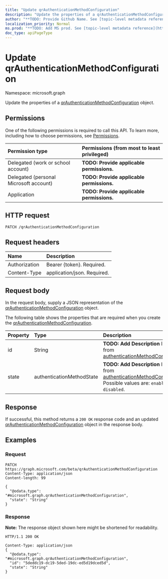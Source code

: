 ```yaml
---
title: "Update qrAuthenticationMethodConfiguration"
description: "Update the properties of a qrAuthenticationMethodConfiguration object."
author: "**TODO: Provide Github Name. See [topic-level metadata reference](https://msgo.azurewebsites.net/add/document/guidelines/metadata.html#topic-level-metadata)**"
localization_priority: Normal
ms.prod: "**TODO: Add MS prod. See [topic-level metadata reference](https://msgo.azurewebsites.net/add/document/guidelines/metadata.html#topic-level-metadata)**"
doc_type: apiPageType
---
```


# Update qrAuthenticationMethodConfiguration
Namespace: microsoft.graph

Update the properties of a [qrAuthenticationMethodConfiguration](../resources/qrauthenticationmethodconfiguration.md) object.

## Permissions
One of the following permissions is required to call this API. To learn more, including how to choose permissions, see [Permissions](/graph/permissions-reference).

|Permission type|Permissions (from most to least privileged)|
|:---|:---|
|Delegated (work or school account)|**TODO: Provide applicable permissions.**|
|Delegated (personal Microsoft account)|**TODO: Provide applicable permissions.**|
|Application|**TODO: Provide applicable permissions.**|

## HTTP request

<!-- {
  "blockType": "ignored"
}
-->
``` http
PATCH /qrAuthenticationMethodConfiguration
```

## Request headers
|Name|Description|
|:---|:---|
|Authorization|Bearer {token}. Required.|
|Content-Type|application/json. Required.|

## Request body
In the request body, supply a JSON representation of the [qrAuthenticationMethodConfiguration](../resources/qrauthenticationmethodconfiguration.md) object.

The following table shows the properties that are required when you create the [qrAuthenticationMethodConfiguration](../resources/qrauthenticationmethodconfiguration.md).

|Property|Type|Description|
|:---|:---|:---|
|id|String|**TODO: Add Description** Inherited from [authenticationMethodConfiguration](../resources/authenticationmethodconfiguration.md)|
|state|authenticationMethodState|**TODO: Add Description** Inherited from [authenticationMethodConfiguration](../resources/authenticationmethodconfiguration.md). Possible values are: `enabled`, `disabled`.|



## Response

If successful, this method returns a `200 OK` response code and an updated [qrAuthenticationMethodConfiguration](../resources/qrauthenticationmethodconfiguration.md) object in the response body.

## Examples

### Request
<!-- {
  "blockType": "request",
  "name": "update_qrauthenticationmethodconfiguration"
}
-->
``` http
PATCH https://graph.microsoft.com/beta/qrAuthenticationMethodConfiguration
Content-Type: application/json
Content-length: 99

{
  "@odata.type": "#microsoft.graph.qrAuthenticationMethodConfiguration",
  "state": "String"
}
```


### Response
**Note:** The response object shown here might be shortened for readability.
<!-- {
  "blockType": "response",
  "truncated": true
}
-->
``` http
HTTP/1.1 200 OK

Content-Type: application/json
{
  "@odata.type": "#microsoft.graph.qrAuthenticationMethodConfiguration",
  "id": "5deddc19-dc19-5ded-19dc-ed5d19dced5d",
  "state": "String"
}
```

